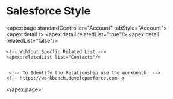 # Salesforce Style

<apex:page standardController="Account" tabStyle="Account">
    <!-- To display the record detail Page-->
    <apex:detail />
    <!-- With Related List -->
     <apex:detail relatedList="true"/> 
    <!-- Wihtout Related List -->
     <apex:detail relatedList="false"/> 

    <!-- Wihtout Specfic Related List -->
    <apex:relatedList list="Contacts"/>
    
    
     <!-- To Identify the Relationship use the workbench  -->
    <!-- https://workbench.developerforce.com-->
  
</apex:page>
